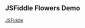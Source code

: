 ## JSFiddle Flowers Demo

[JSFiddle][Link]

[Link]: https://jsfiddle.net/gh/get/library/pure/neptunelabs/fsi-jsfiddle-samples/tree/master/fsi-layers-samples/flowers
